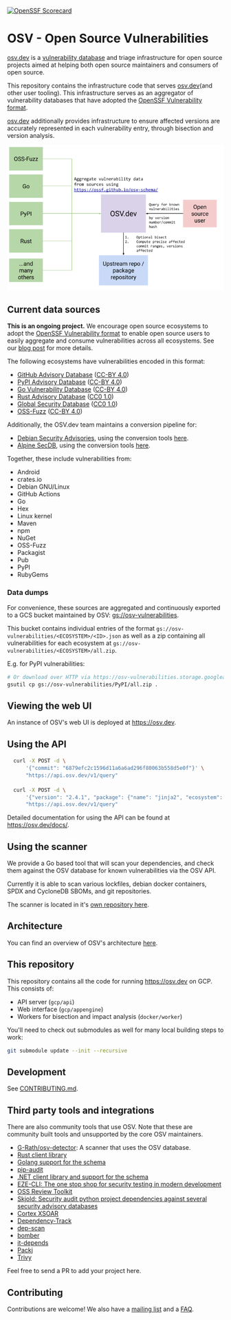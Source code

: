 [![OpenSSF Scorecard](https://api.securityscorecards.dev/projects/github.com/google/osv.dev/badge)](https://api.securityscorecards.dev/projects/github.com/google/osv.dev)

# OSV - Open Source Vulnerabilities

[osv.dev] is a [vulnerability database] and triage infrastructure for open
source projects aimed at helping both open source maintainers and consumers of
open source.

This repository contains the infrastructure code that serves
[osv.dev](and other user tooling). This infrastructure serves as an aggregator
of vulnerability databases that have adopted the
[OpenSSF Vulnerability format](https://github.com/ossf/osv-schema).

[osv.dev] additionally provides infrastructure to ensure affected versions are
accurately represented in each vulnerability entry, through bisection and
version analysis.

[osv.dev]: https://osv.dev
[vulnerability database]: https://osv.dev/list

<p align="center">
  <img src="docs/images/diagram.png" width="600">
</p>

## Current data sources

**This is an ongoing project.** We encourage open source ecosystems to adopt the
[OpenSSF Vulnerability format](https://ossf.github.io/osv-schema/) to enable
open source users to easily aggregate and consume vulnerabilities across all
ecosystems. See our
[blog post](https://security.googleblog.com/2021/06/announcing-unified-vulnerability-schema.html)
for more details.

The following ecosystems have vulnerabilities encoded in this format:

-   [GitHub Advisory Database](https://github.com/github/advisory-database)
    ([CC-BY 4.0](https://github.com/github/advisory-database/blob/main/LICENSE.md))
-   [PyPI Advisory Database](https://github.com/pypa/advisory-database)
    ([CC-BY 4.0](https://github.com/pypa/advisory-database/blob/main/LICENSE))
-   [Go Vulnerability Database](https://github.com/golang/vulndb)
    ([CC-BY 4.0](https://github.com/golang/vulndb#license))
-   [Rust Advisory Database](https://github.com/RustSec/advisory-db)
    ([CC0 1.0](https://github.com/rustsec/advisory-db/blob/main/LICENSE.txt))
-   [Global Security Database](https://github.com/cloudsecurityalliance/gsd-database)
    ([CC0 1.0](https://github.com/cloudsecurityalliance/gsd-database/blob/main/LICENSE))
-   [OSS-Fuzz](https://github.com/google/oss-fuzz-vulns)
    ([CC-BY 4.0](https://github.com/google/oss-fuzz-vulns/blob/main/LICENSE))
    
Additionally, the OSV.dev team maintains a conversion pipeline for:

- [Debian Security Advisories](https://storage.googleapis.com/debian-osv/index.html),
  using the conversion tools [here](https://github.com/ossf/osv-schema/tree/main/tools/debian).
- [Alpine SecDB](https://storage.googleapis.com/cve-osv-conversion/index.html?prefix=osv-output/),
  using the conversion tools [here](https://github.com/google/osv.dev/tree/master/vulnfeeds/cmd/alpine).

Together, these include vulnerabilities from:

-   Android
-   crates.io
-   Debian GNU/Linux
-   GitHub Actions
-   Go
-   Hex
-   Linux kernel
-   Maven
-   npm
-   NuGet
-   OSS-Fuzz
-   Packagist
-   Pub
-   PyPI
-   RubyGems

### Data dumps

For convenience, these sources are aggregated and continuously exported to a GCS
bucket maintained by OSV:
[gs://osv-vulnerabilities](https://osv-vulnerabilities.storage.googleapis.com).

This bucket contains individual entries of the format
`gs://osv-vulnerabilities/<ECOSYSTEM>/<ID>.json` as well as a zip containing all
vulnerabilities for each ecosystem at
`gs://osv-vulnerabilities/<ECOSYSTEM>/all.zip`.

E.g. for PyPI vulnerabilities:

```bash
# Or download over HTTP via https://osv-vulnerabilities.storage.googleapis.com/PyPI/all.zip
gsutil cp gs://osv-vulnerabilities/PyPI/all.zip .
```

## Viewing the web UI

An instance of OSV's web UI is deployed at <https://osv.dev>.

## Using the API

```bash
  curl -X POST -d \
      '{"commit": "6879efc2c1596d11a6a6ad296f80063b558d5e0f"}' \
      "https://api.osv.dev/v1/query"

  curl -X POST -d \
      '{"version": "2.4.1", "package": {"name": "jinja2", "ecosystem": "PyPI"}}' \
      "https://api.osv.dev/v1/query"
```

Detailed documentation for using the API can be found at
<https://osv.dev/docs/>.

## Using the scanner

We provide a Go based tool that will scan your dependencies, and check them
against the OSV database for known vulnerabilities via the OSV API.

Currently it is able to scan various lockfiles, debian docker containers, SPDX
and CycloneDB SBOMs, and git repositories.

The scanner is located in it's
[own repository here](https://github.com/google/osv-scanner).

## Architecture

You can find an overview of OSV's architecture [here](docs/architecture.md).

## This repository

This repository contains all the code for running https://osv.dev on GCP. This
consists of:

-   API server (`gcp/api`)
-   Web interface (`gcp/appengine`)
-   Workers for bisection and impact analysis (`docker/worker`)

You'll need to check out submodules as well for many local building steps to
work:

```bash
git submodule update --init --recursive
```

## Development

See [CONTRIBUTING.md](CONTRIBUTING.md).

## Third party tools and integrations

There are also community tools that use OSV. Note that these are community built
tools and unsupported by the core OSV maintainers.

-   [G-Rath/osv-detector](https://github.com/G-Rath/osv-detector): A scanner
    that uses the OSV database.
-   [Rust client library](https://github.com/gcmurphy/osv)
-   [Golang support for the schema](https://pkg.go.dev/golang.org/x/vuln/osv)
-   [pip-audit](https://pypi.org/project/pip-audit/)
-   [.NET client library and support for the schema](https://github.com/JamieMagee/osv.net)
-   [EZE-CLI: The one stop shop for security testing in modern development](https://github.com/RiverSafeUK/eze-cli)
-   [OSS Review Toolkit](https://github.com/oss-review-toolkit/ort)
-   [Skjold: Security audit python project dependencies against several security
    advisory databases](https://github.com/twu/skjold)
-   [Cortex XSOAR](https://github.com/demisto/content)
-   [Dependency-Track](https://github.com/DependencyTrack/dependency-track)
-   [dep-scan](https://github.com/AppThreat/dep-scan)
-   [bomber](https://github.com/devops-kung-fu/bomber)
-   [it-depends](https://github.com/trailofbits/it-depends)
-   [Packj](https://github.com/ossillate-inc/packj)
-   [Trivy](https://github.com/aquasecurity/trivy)

Feel free to send a PR to add your project here.

## Contributing

Contributions are welcome! We also have a
[mailing list](https://groups.google.com/g/osv-discuss) and a
[FAQ](https://osv.dev/docs/#tag/faq).
